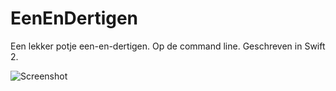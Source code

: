 # EenEnDertigen
Een lekker potje een-en-dertigen. Op de command line. Geschreven in Swift 2.

![Screenshot](https://www.dropbox.com/s/eerltm3s370hlkc/Schermafdruk%202015-07-19%2020.58.29.png?dl=1)